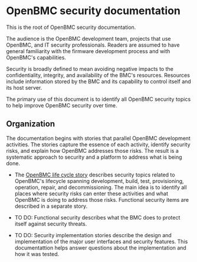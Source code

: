 # OpenBMC security documentation

This is the root of OpenBMC security documentation.

The audience is the OpenBMC development team, projects that use
OpenBMC, and IT security professionals.  Readers are assumed to have
general familiarity with the firmware development process and with
OpenBMC's capabilities.

Security is broadly defined to mean avoiding negative impacts to the
confidentiality, integrity, and availability of the BMC's resources.
Resources include information stored by the BMC and its capability to
control itself and its host server.

The primary use of this document is to identify all OpenBMC security
topics to help improve OpenBMC security over time.


## Organization

The documentation begins with stories that parallel OpenBMC
development activities.  The stories capture the essence of each
activity, identify security risks, and explain how OpenBMC addresses
those risks.  The result is a systematic approach to security and a
platform to address what is being done.

 - The [OpenBMC life cycle story](obmc-security-lifecycle.md)
   describes security topics related to OpenBMC's lifecycle spanning
   development, build, test, provisioning, operation, repair, and
   decommissioning.  The main idea is to identify all places where
   security risks can enter these activities and what OpenBMC is doing to
   address those risks.  Functional security items are described in a
   separate story.

 - TO DO: Functional security describes what the BMC does to protect
   itself against security threats.

 - TO DO: Security implementation stories describe the design and
   implementation of the major user interfaces and security features.
   This documentattion helps answer questions about the implementation
   and how it was tested.
